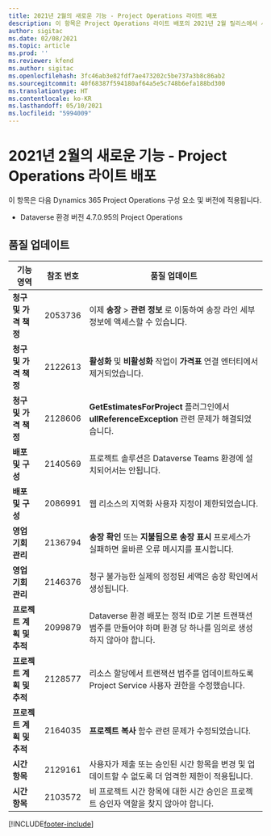```yaml
---
title: 2021년 2월의 새로운 기능 - Project Operations 라이트 배포
description: 이 항목은 Project Operations 라이트 배포의 2021년 2월 릴리스에서 사용할 수 있는 품질 업데이트에 대한 정보를 제공합니다.
author: sigitac
ms.date: 02/08/2021
ms.topic: article
ms.prod: ''
ms.reviewer: kfend
ms.author: sigitac
ms.openlocfilehash: 3fc46ab3e82fdf7ae473202c5be737a3b8c86ab2
ms.sourcegitcommit: 40f68387f594180af64a5e5c748b6efa188bd300
ms.translationtype: HT
ms.contentlocale: ko-KR
ms.lasthandoff: 05/10/2021
ms.locfileid: "5994009"
---
```

# <a name="whats-new-february-2021---project-operations-lite-deployment"></a>2021년 2월의 새로운 기능 - Project Operations 라이트 배포

이 항목은 다음 Dynamics 365 Project Operations 구성 요소 및 버전에 적용됩니다.

  - Dataverse 환경 버전 4.7.0.95의 Project Operations

## <a name="quality-updates"></a>품질 업데이트

| **기능 영역** | **참조 번호** | **품질 업데이트** |
| --- | --- | --- |
| **청구 및 가격 책정** | 2053736 | 이제 **송장** > **관련 정보** 로 이동하여 송장 라인 세부 정보에 액세스할 수 있습니다. |
| **청구 및 가격 책정** | 2122613 | **활성화** 및 **비활성화** 작업이 **가격표** 연결 엔터티에서 제거되었습니다. |
| **청구 및 가격 책정** | 2128606 | **GetEstimatesForProject** 플러그인에서 **ullReferenceException** 관련 문제가 해결되었습니다. |
| **배포 및 구성** | 2140569 | 프로젝트 솔루션은 Dataverse Teams 환경에 설치되어서는 안됩니다. |
| **배포 및 구성** | 2086991 | 웹 리소스의 지역화 사용자 지정이 제한되었습니다. |
| **영업 기회 관리** | 2136794 | **송장 확인** 또는 **지불됨으로 송장 표시** 프로세스가 실패하면 올바른 오류 메시지를 표시합니다. |
| **영업 기회 관리** | 2146376 | 청구 불가능한 실제의 정정된 세액은 송장 확인에서 생성됩니다. |
| **프로젝트 계획 및 추적** | 2099879 | Dataverse 환경 배포는 정적 ID로 기본 트랜잭션 범주를 만들어야 하며 환경 당 하나를 임의로 생성하지 않아야 합니다. |
| **프로젝트 계획 및 추적** | 2128577 | 리소스 할당에서 트랜잭션 범주를 업데이트하도록 Project Service 사용자 권한을 수정했습니다. |
| **프로젝트 계획 및 추적** | 2164035 | **프로젝트 복사** 함수 관련 문제가 수정되었습니다. |
| **시간 항목** | 2129161 | 사용자가 제출 또는 승인된 시간 항목을 변경 및 업데이트할 수 없도록 더 엄격한 제한이 적용됩니다. |
| **시간 항목** | 2103572 | 비 프로젝트 시간 항목에 대한 시간 승인은 프로젝트 승인자 역할을 찾지 않아야 합니다. |


[!INCLUDE[footer-include](../../includes/footer-banner.md)]
